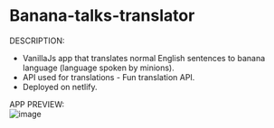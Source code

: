 # Banana-talks-translator


DESCRIPTION:
<br>
- VanillaJs app that translates normal English sentences to banana language (language spoken by minions).
- API used for translations - Fun translation API. 
- Deployed on netlify.


APP PREVIEW:
<br>
![image](https://user-images.githubusercontent.com/64693025/133591557-7a1d24a6-1b82-4853-9864-29c7c4dfd06c.png)

